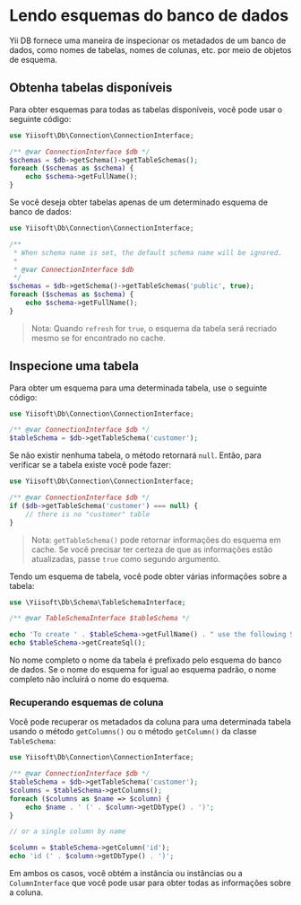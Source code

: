 # Lendo esquemas do banco de dados

Yii DB fornece uma maneira de inspecionar os metadados de um banco de dados, como nomes de tabelas, nomes de colunas, etc.
por meio de objetos de esquema.

## Obtenha tabelas disponíveis

Para obter esquemas para todas as tabelas disponíveis, você pode usar o seguinte código:

```php
use Yiisoft\Db\Connection\ConnectionInterface;

/** @var ConnectionInterface $db */
$schemas = $db->getSchema()->getTableSchemas();
foreach ($schemas as $schema) {
    echo $schema->getFullName();
}
```

Se você deseja obter tabelas apenas de um determinado esquema de banco de dados:

```php
use Yiisoft\Db\Connection\ConnectionInterface;

/**
 * When schema name is set, the default schema name will be ignored.
 * 
 * @var ConnectionInterface $db
 */
$schemas = $db->getSchema()->getTableSchemas('public', true);
foreach ($schemas as $schema) {
    echo $schema->getFullName();
}
```

> Nota: Quando `refresh` for `true`, o esquema da tabela será recriado mesmo se for encontrado no cache.

## Inspecione uma tabela

Para obter um esquema para uma determinada tabela, use o seguinte código:

```php
use Yiisoft\Db\Connection\ConnectionInterface;

/** @var ConnectionInterface $db */
$tableSchema = $db->getTableSchema('customer');
```

Se não existir nenhuma tabela, o método retornará `null`. Então, para verificar se a tabela existe você pode fazer:

```php
use Yiisoft\Db\Connection\ConnectionInterface;

/** @var ConnectionInterface $db */
if ($db->getTableSchema('customer') === null) {
    // there is no "customer" table
}
```

> Nota: `getTableSchema()` pode retornar informações do esquema em cache. Se você precisar ter certeza de que as informações estão
> atualizadas, passe `true` como segundo argumento.

Tendo um esquema de tabela, você pode obter várias informações sobre a tabela:

```php
use \Yiisoft\Db\Schema\TableSchemaInterface;

/** @var TableSchemaInterface $tableSchema */

echo 'To create ' . $tableSchema->getFullName() . " use the following SQL:\n";
echo $tableSchema->getCreateSql(); 
```

No nome completo o nome da tabela é prefixado pelo esquema do banco de dados.
Se o nome do esquema for igual ao esquema padrão, o nome completo não incluirá o nome do esquema.

### Recuperando esquemas de coluna

Você pode recuperar os metadados da coluna para uma determinada tabela usando o método `getColumns()` ou o método `getColumn()`
da classe `TableSchema`:

```php
use Yiisoft\Db\Connection\ConnectionInterface;

/** @var ConnectionInterface $db */
$tableSchema = $db->getTableSchema('customer');
$columns = $tableSchema->getColumns();
foreach ($columns as $name => $column) {
    echo $name . ' (' . $column->getDbType() . ')';
}

// or a single column by name

$column = $tableSchema->getColumn('id');
echo 'id (' . $column->getDbType() . ')';
```

Em ambos os casos, você obtém a instância ou instâncias
ou a `ColumnInterface` que você pode usar para obter todas as informações sobre a coluna.

